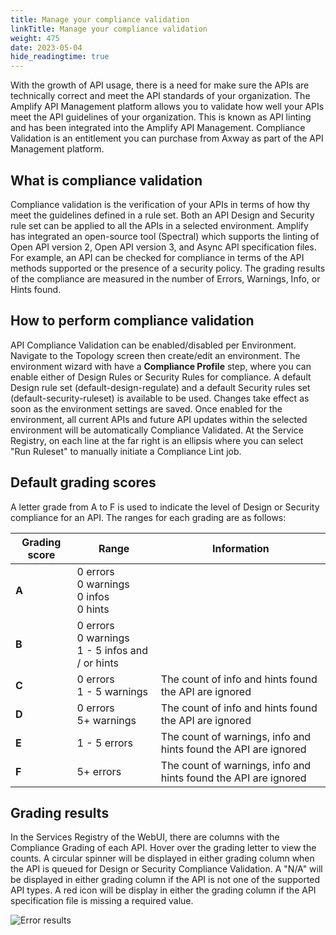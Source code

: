 ```yaml
---
title: Manage your compliance validation
linkTitle: Manage your compliance validation
weight: 475
date: 2023-05-04
hide_readingtime: true
---
```


With the growth of API usage, there is a need for make sure the APIs are technically correct and meet the API standards of your organization.
The Amplify API Management platform allows you to validate how well your APIs meet the API guidelines of your organization.   This is known as API linting and has been integrated into the Amplify API Management.  Compliance Validation is an entitlement you can purchase from Axway as part of the API Management platform.  

## What is compliance validation

Compliance validation is the verification of your APIs in terms of how thy meet the guidelines defined in a rule set.  Both an API Design and Security rule set can be applied to all the APIs in a selected environment.  Amplify has integrated an open-source tool (Spectral) which supports the linting of Open API version 2, Open API version 3, and Async API specification files.
For example, an API can be checked for compliance in terms of the API methods supported or the presence of a security policy.  The grading results of the compliance are measured in the number of Errors, Warnings, Info, or Hints found.

## How to perform compliance validation

API Compliance Validation can be enabled/disabled per Environment.   Navigate to the Topology screen then create/edit an environment.   The environment wizard with have a **Compliance Profile** step, where you can enable either of Design Rules or Security Rules for compliance.   A default Design rule set (default-design-regulate) and a default Security rules set (default-security-ruleset) is available to be used.  Changes take effect as soon as the environment settings are saved.
Once enabled for the environment, all current APIs and future API updates within the selected environment will be automatically Compliance Validated.
At the Service Registry, on each line at the far right is an ellipsis where you can select "Run Ruleset" to manually initiate a Compliance Lint job.

## Default grading scores

A letter grade from A to F is used to indicate the level of Design or Security compliance for an API.   The ranges for each grading are as follows:

| Grading score  | Range  | Information  |
|----------------|--------|--------------|
| **A**          | 0 errors <br />0 warnings <br />0 infos <br />0 hints         |   |
| **B**          | 0 errors <br />0 warnings <br />1 - 5 infos and / or hints |   |
| **C**          | 0 errors <br />1 - 5 warnings | The count of info and hints found the API are ignored |
| **D**          | 0 errors <br />5+ warnings | The count of info and hints found the API are ignored |
| **E**          | 1 - 5 errors | The count of warnings, info and hints found the API are ignored |
| **F**          | 5+ errors | The count of warnings, info and hints found the API are ignored |

## Grading results

In the Services Registry of the WebUI, there are columns with the Compliance Grading of each API.   Hover over the grading letter to view the counts.
A circular spinner will be displayed in either grading column when the API is queued for Design or Security Compliance Validation.
A "N/A" will be displayed in either grading column if the API is not one of the supported API types.
A red icon will be display in either the grading column if the API specification file is missing a required value.

![Error results](/Images/compliance/error_results.png)
